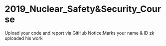 # 2019_Nuclear_Safety&Security_Course
Upload your code and report via GitHub
Notice:Marks your name & ID
zk uploaded his work

